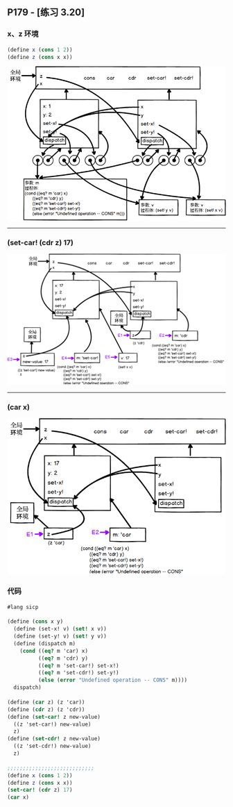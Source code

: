 ## P179 - [练习 3.20]
 
### x、z 环境

``` Scheme
(define x (cons 1 2))
(define z (cons x x))
```

<img src="./exercise_3_20_a.png"/>

---------

### (set-car! (cdr z) 17)

<img src="./exercise_3_20_b.png"/>

-------

### (car x)
 
<img src="./exercise_3_20_c.png"/>


### 代码

``` Scheme
#lang sicp

(define (cons x y)
  (define (set-x! v) (set! x v))
  (define (set-y! v) (set! y v))
  (define (dispatch m)
    (cond ((eq? m 'car) x)
          ((eq? m 'cdr) y)
          ((eq? m 'set-car!) set-x!)
          ((eq? m 'set-cdr!) set-y!)
          (else (error "Undefined operation -- CONS" m))))
  dispatch)

(define (car z) (z 'car))
(define (cdr z) (z 'cdr))
(define (set-car! z new-value)
  ((z 'set-car!) new-value)
  z)
(define (set-cdr! z new-value)
  ((z 'set-cdr!) new-value)
  z)

;;;;;;;;;;;;;;;;;;;;;;;;;;;;
(define x (cons 1 2))
(define z (cons x x))
(set-car! (cdr z) 17)
(car x)
```

